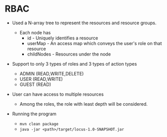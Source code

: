 # RBAC

- Used a N-array tree to represent the resources and resource groups.
  - Each node has 
      - id - Uniquely identifies a resource
      - userMap - An access map which conveys the user's role on that resource
      - childNodes - Resources under the node
      
- Support to only 3 types of roles and 3 types of action types
  - ADMIN (READ,WRITE,DELETE)
  - USER (READ,WRITE)
  - GUEST (READ)
- User can have access to multiple resources
  - Among the roles, the role with least depth will be considered.
- Running the program
  - `mvn clean package`
  - `java -jar <path>/target/locus-1.0-SNAPSHOT.jar`
